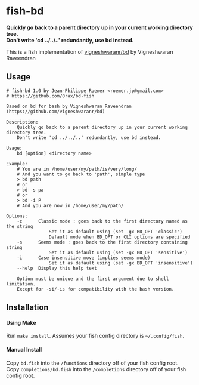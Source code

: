 fish-bd
=======

**Quickly go back to a parent directory up in your current working directory tree.**  
**Don't write 'cd ../../..' redundantly, use bd instead.**

This is a fish implementation of [vigneshwaranr/bd](https://github.com/vigneshwaranr/bd) by Vigneshwaran Raveendran 



Usage
-----

```
# fish-bd 1.0 by Jean-Philippe Roemer <roemer.jp@gmail.com>
# https://github.com/0rax/bd-fish

Based on bd for bash by Vigneshwaran Raveendran (https://github.com/vigneshwaranr/bd)

Description:
    Quickly go back to a parent directory up in your current working directory tree.
    Don't write 'cd ../../..' redundantly, use bd instead.

Usage:
    bd [option] <directory name>

Example:
    # You are in /home/user/my/path/is/very/long/
    # And you want to go back to 'path', simple type
    > bd path
    # or
    > bd -s pa
    # or
    > bd -i P
    # And you are now in /home/user/my/path/
	
Options:
    -c		Classic mode : goes back to the first directory named as the string
	    		Set it as default using (set -gx BD_OPT 'classic')
	    		Default mode when BD_OPT or CLI options are specified
    -s		Seems mode : goes back to the first directory containing string
    	    	Set it as default using (set -gx BD_OPT 'sensitive')
    -i		Case insensitive move (implies seems mode)
    	    	Set it as default using (set -gx BD_OPT 'insensitive')    
    --help	Display this help text

    Option must be unique and the first argument due to shell limitation.
    Except for -si/-is for compatibility with the bash version.
```

Installation
------------

#### Using Make
Run `make install`. Assumes your fish config directory is `~/.config/fish`.

#### Manual Install
Copy `bd.fish` into the `/functions` directory off of your fish config root.  
Copy `completions/bd.fish` into the `/completions` directory off of your fish 
config root.


